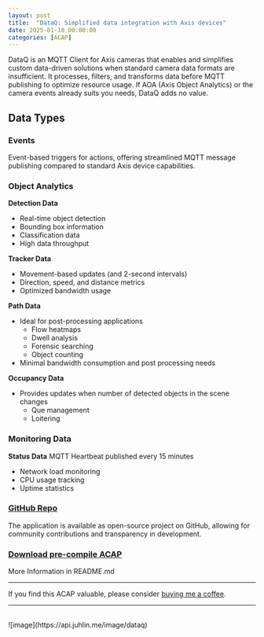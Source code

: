 ```yaml
---
layout: post
title:  "DataQ: Simplified data integration with Axis devices"
date: 2025-01-18 00:00:00
categories: [ACAP]
---
```


DataQ is an MQTT Client for Axis cameras that enables and simplifies custom data-driven solutions when standard camera data formats are insufficient. It processes, filters, and transforms data before MQTT publishing to optimize resource usage.  If AOA (Axis Object Analytics) or the camera events already suits you needs, DataQ adds no value.

## Data Types
### Events
Event-based triggers for actions, offering streamlined MQTT message publishing compared to standard Axis device capabilities.

### Object Analytics

**Detection Data**
- Real-time object detection
- Bounding box information
- Classification data
- High data throughput

**Tracker Data**
- Movement-based updates (and 2-second intervals)
- Direction, speed, and distance metrics
- Optimized bandwidth usage

**Path Data**
- Ideal for post-processing applications
  - Flow heatmaps
  - Dwell analysis
  - Forensic searching
  - Object counting
- Minimal bandwidth consumption and post processing needs

**Occupancy Data**
- Provides updates when number of detected objects in the scene changes
	- Que management
	- Loitering

### Monitoring Data

**Status Data**
MQTT Heartbeat published every 15 minutes
- Network load monitoring
- CPU usage tracking
- Uptime statistics


### [GitHub Repo](https://github.com/pandosme/DataQ)
The application is available as open-source project on GitHub, allowing for community contributions and transparency in development.  
### [Download pre-compile ACAP](https://www.dropbox.com/scl/fi/3z5ruobn27nvt2rwebqym/DataQ.zip?rlkey=etnpo7yvp2u6vqxi9d50hqpik&st=fwagype3&dl=1) 

More Information in README.md  

---
If you find this ACAP valuable, please consider [buying me a coffee](https://buymeacoffee.com/fredjuhlinl).  

---

<br/>
![image](https://api.juhlin.me/image/dataq)
